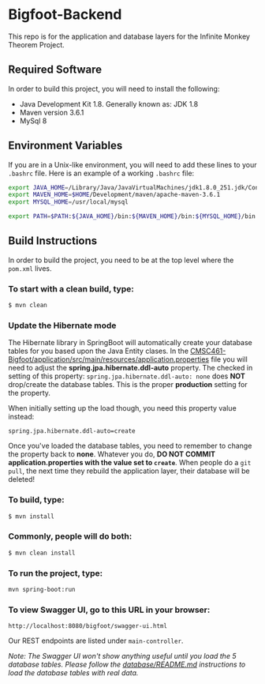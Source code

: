 # Bigfoot-Backend
This repo is for the application and database layers for the Infinite Monkey Theorem Project.

## Required Software
In order to build this project, you will need to install the following:
- Java Development Kit 1.8.  Generally known as: JDK 1.8
- Maven version 3.6.1
- MySql 8

## Environment Variables
If you are in a Unix-like environment, you will need to add 
these lines to your `.bashrc` file.  Here is an example of
a working `.bashrc` file:

```bash
export JAVA_HOME=/Library/Java/JavaVirtualMachines/jdk1.8.0_251.jdk/Contents/Home
export MAVEN_HOME=$HOME/Development/maven/apache-maven-3.6.1
export MYSQL_HOME=/usr/local/mysql

export PATH=$PATH:${JAVA_HOME}/bin:${MAVEN_HOME}/bin:${MYSQL_HOME}/bin
```

## Build Instructions

In order to build the project, you need to be at the top level
where the `pom.xml` lives.

### To start with a clean build, type:

```bash
$ mvn clean
```

### Update the Hibernate mode

The Hibernate library in SpringBoot will automatically create your database
tables for you based upon the Java Entity clases.  In the 
[CMSC461-Bigfoot/application/src/main/resources/application.properties](https://github.com/danielgauthier4/CMSC461-Bigfoot/blob/main/application/src/main/resources/application.properties) file you will need to adjust the **spring.jpa.hibernate.ddl-auto** property.  The checked in setting of this property:
`spring.jpa.hibernate.ddl-auto: none` does **NOT** drop/create the database 
tables.  This is the proper **production** setting for the property.  

When initially setting up the load though, you need this property value
instead: 

```
spring.jpa.hibernate.ddl-auto=create
```

Once you've loaded the database tables, you need to remember to change
the property back to **none**.  Whatever you do, **DO NOT COMMIT application.properties with the value set to `create`**.  When people do a `git pull`, the next time they rebuild the application layer, their database will be deleted!

### To build, type:
```bash
$ mvn install
```

### Commonly, people will do both:
```bash
$ mvn clean install
```

### To run the project, type:
```bash
mvn spring-boot:run
```

### To view Swagger UI, go to this URL in your browser:
`http://localhost:8080/bigfoot/swagger-ui.html`

Our REST endpoints are listed under `main-controller`. 

*Note: The Swagger UI won't show anything useful until you load the 5 database
tables.  Please follow the [database/README.md](../database/README.md) 
instructions to load the database tables with real data.*
